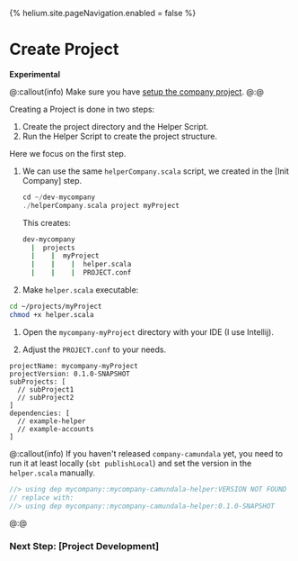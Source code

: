 {%
helium.site.pageNavigation.enabled = false
%}
# Create Project

**Experimental**

@:callout(info)
Make sure you have [setup the company project](../company/intro.md).
@:@

Creating a Project is done in two steps:

1. Create the project directory and the Helper Script.
2. Run the Helper Script to create the project structure.

Here we focus on the first step.

1. We can use the same `helperCompany.scala` script, we created in the [Init Company] step.
    ```scala
    cd ~/dev-mycompany
    ./helperCompany.scala project myProject
    ```
    This creates:
    
    ```bash
    dev-mycompany
      |  projects
      |    |  myProject
      |    |    |  helper.scala
      |    |    |  PROJECT.conf
    ``` 
   
1. Make `helper.scala` executable:
```bash
cd ~/projects/myProject
chmod +x helper.scala
```

1. Open the `mycompany-myProject` directory with your IDE (I use Intellij).

1. Adjust the `PROJECT.conf` to your needs.

```
projectName: mycompany-myProject
projectVersion: 0.1.0-SNAPSHOT
subProjects: [
  // subProject1
  // subProject2
]
dependencies: [
  // example-helper
  // example-accounts
]
```

@:callout(info)
If you haven't released `company-camundala` yet,
you need to run it at least locally (`sbt publishLocal`) 
and set the version in the `helper.scala` manually.

```scala
//> using dep mycompany::mycompany-camundala-helper:VERSION NOT FOUND 
// replace with:
//> using dep mycompany::mycompany-camundala-helper:0.1.0-SNAPSHOT
```

@:@

### Next Step: [Project Development]

